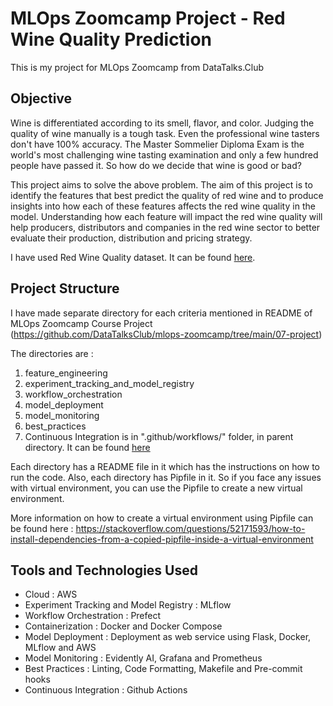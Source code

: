 # MLOps Zoomcamp Project - Red Wine Quality Prediction

This is my project for MLOps Zoomcamp from DataTalks.Club

## Objective

Wine is differentiated according to its smell, flavor, and color. Judging the quality of wine manually is a tough task. Even the professional wine tasters don't have 100% accuracy. The Master Sommelier Diploma Exam is the world's most challenging wine tasting examination and only a few hundred people have passed it. So how do we decide that wine is good or bad? 

This project aims to solve the above problem. The aim of this project is to identify the features that best predict the quality of red wine and to produce insights into how each of these features affects the red wine quality in the model. Understanding how each feature will impact the red wine quality will help producers, distributors and companies in the red wine sector to better evaluate their production, distribution and pricing strategy.

I have used Red Wine Quality dataset. It can be found [here](https://www.kaggle.com/datasets/uciml/red-wine-quality-cortez-et-al-2009).

## Project Structure

I have made separate directory for each criteria mentioned in README of MLOps Zoomcamp Course Project (https://github.com/DataTalksClub/mlops-zoomcamp/tree/main/07-project)

The directories are : 

1. feature_engineering   
2. experiment_tracking_and_model_registry
3. workflow_orchestration
4. model_deployment
5. model_monitoring
6. best_practices
7. Continuous Integration is in ".github/workflows/" folder, in parent directory. It can be found [here](https://github.com/Ashish110110/MLOps/tree/main/.github/workflows)

Each directory has a README file in it which has the instructions on how to run the code. Also, each directory has Pipfile in it. So if you face any issues with virtual environment, you can use the Pipfile to create a new virtual environment.

More information on how to create a virtual environment using Pipfile can be found here : 
https://stackoverflow.com/questions/52171593/how-to-install-dependencies-from-a-copied-pipfile-inside-a-virtual-environment


## Tools and Technologies Used 

* Cloud : AWS
* Experiment Tracking and Model Registry : MLflow
* Workflow Orchestration : Prefect
* Containerization : Docker and Docker Compose
* Model Deployment : Deployment as web service using Flask, Docker, MLflow and AWS
* Model Monitoring : Evidently AI, Grafana and Prometheus
* Best Practices : Linting, Code Formatting, Makefile and Pre-commit hooks
* Continuous Integration : Github Actions
